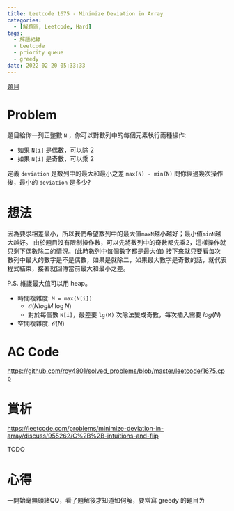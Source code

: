 ```yaml
---
title: Leetcode 1675 - Minimize Deviation in Array
categories:
  - [解題區, Leetcode, Hard]
tags:
  - 解題紀錄
  - Leetcode
  - priority queue
  - greedy
date: 2022-02-20 05:33:33
---
```


[題目](https://leetcode.com/problems/minimize-deviation-in-array/)

# Problem

題目給你一列正整數 `N` ，你可以對數列中的每個元素執行兩種操作:

- 如果 `N[i]` 是偶數，可以除 2
- 如果 `N[i]` 是奇數，可以乘 2

定義 `deviation` 是數列中的最大和最小之差 `max(N) - min(N)`
問你經過幾次操作後，最小的 `deviation` 是多少?

# 想法

因為要求相差最小，所以我們希望數列中的最大值`maxN`越小越好；最小值`minN`越大越好。
由於題目沒有限制操作數，可以先將數列中的奇數都先乘2，這樣操作就只剩下偶數除二的情況。(此時數列中每個數字都是最大值)
接下來就只要看每次數列中最大的數字是不是偶數，如果是就除二，如果最大數字是奇數的話，就代表程式結束，接著就回傳當前最大和最小之差。

P.S. 維護最大值可以用 heap。

- 時間複雜度: `M = max(N[i])`
  - $\mathcal{O}(NlogM\ \log{N})$
  - 對於每個數 `N[i]`，最差要 `lg(M)` 次除法變成奇數，每次插入需要 $log(N)$
- 空間複雜度: $\mathcal{O}(N)$

# AC Code

<https://github.com/roy4801/solved_problems/blob/master/leetcode/1675.cpp>

# 賞析

<https://leetcode.com/problems/minimize-deviation-in-array/discuss/955262/C%2B%2B-intuitions-and-flip>

TODO

# 心得

一開始毫無頭緒QQ，看了題解後才知道如何解，要常寫 greedy 的題目ㄌ
